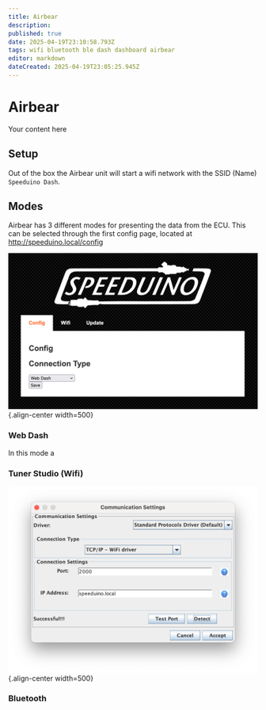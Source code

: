 ```yaml
---
title: Airbear
description: 
published: true
date: 2025-04-19T23:10:58.793Z
tags: wifi bluetooth ble dash dashboard airbear
editor: markdown
dateCreated: 2025-04-19T23:05:25.945Z
---
```


# Airbear
Your content here

## Setup

Out of the box the Airbear unit will start a wifi network with the SSID (Name) `Speeduino Dash`. 

## Modes

Airbear has 3 different modes for presenting the data from the ECU. This can be selected through the first config page, located at http://speeduino.local/config

![Airbear mode selection](/img/boards/airbear/config-mode.png){.align-center width=500}

### Web Dash

In this mode a 

### Tuner Studio (Wifi)

![Airbear TunerStudio wifi settings](/img/boards/airbear/ts-connection-settings.png){.align-center width=500}

### Bluetooth